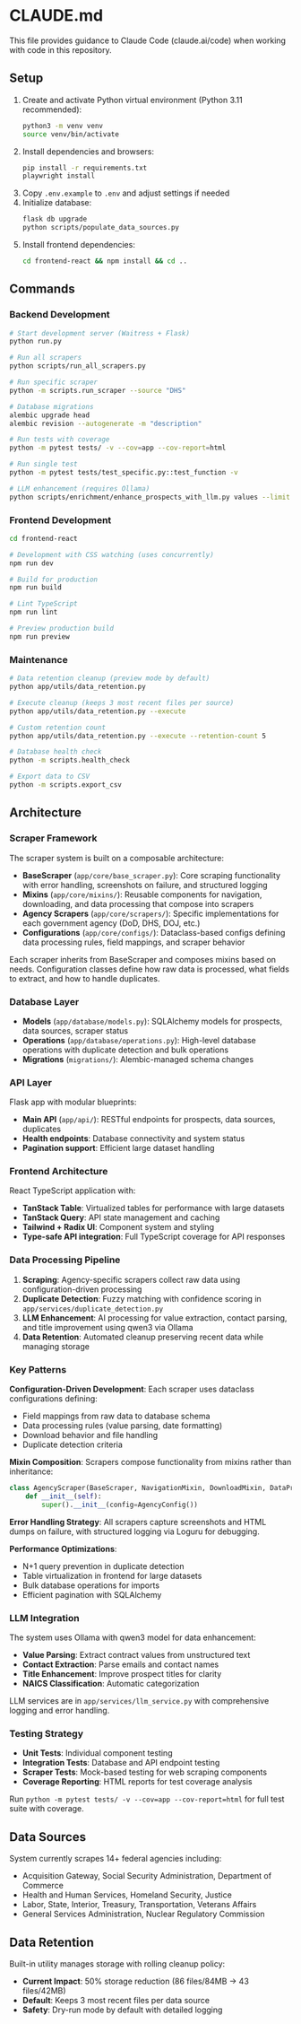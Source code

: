 # CLAUDE.md

This file provides guidance to Claude Code (claude.ai/code) when working with code in this repository.

## Setup

1. Create and activate Python virtual environment (Python 3.11 recommended):
   ```bash
   python3 -m venv venv
   source venv/bin/activate
   ```
2. Install dependencies and browsers:
   ```bash
   pip install -r requirements.txt
   playwright install
   ```
3. Copy `.env.example` to `.env` and adjust settings if needed
4. Initialize database:
   ```bash
   flask db upgrade
   python scripts/populate_data_sources.py
   ```
5. Install frontend dependencies:
   ```bash
   cd frontend-react && npm install && cd ..
   ```

## Commands

### Backend Development
```bash
# Start development server (Waitress + Flask)
python run.py

# Run all scrapers
python scripts/run_all_scrapers.py

# Run specific scraper
python -m scripts.run_scraper --source "DHS"

# Database migrations
alembic upgrade head
alembic revision --autogenerate -m "description"

# Run tests with coverage
python -m pytest tests/ -v --cov=app --cov-report=html

# Run single test
python -m pytest tests/test_specific.py::test_function -v

# LLM enhancement (requires Ollama)
python scripts/enrichment/enhance_prospects_with_llm.py values --limit 100
```

### Frontend Development
```bash
cd frontend-react

# Development with CSS watching (uses concurrently)
npm run dev

# Build for production
npm run build

# Lint TypeScript
npm run lint

# Preview production build
npm run preview
```

### Maintenance
```bash
# Data retention cleanup (preview mode by default)
python app/utils/data_retention.py

# Execute cleanup (keeps 3 most recent files per source)
python app/utils/data_retention.py --execute

# Custom retention count
python app/utils/data_retention.py --execute --retention-count 5

# Database health check
python -m scripts.health_check

# Export data to CSV
python -m scripts.export_csv
```

## Architecture

### Scraper Framework
The scraper system is built on a composable architecture:

- **BaseScraper** (`app/core/base_scraper.py`): Core scraping functionality with error handling, screenshots on failure, and structured logging
- **Mixins** (`app/core/mixins/`): Reusable components for navigation, downloading, and data processing that compose into scrapers
- **Agency Scrapers** (`app/core/scrapers/`): Specific implementations for each government agency (DoD, DHS, DOJ, etc.)
- **Configurations** (`app/core/configs/`): Dataclass-based configs defining data processing rules, field mappings, and scraper behavior

Each scraper inherits from BaseScraper and composes mixins based on needs. Configuration classes define how raw data is processed, what fields to extract, and how to handle duplicates.

### Database Layer
- **Models** (`app/database/models.py`): SQLAlchemy models for prospects, data sources, scraper status
- **Operations** (`app/database/operations.py`): High-level database operations with duplicate detection and bulk operations
- **Migrations** (`migrations/`): Alembic-managed schema changes

### API Layer
Flask app with modular blueprints:
- **Main API** (`app/api/`): RESTful endpoints for prospects, data sources, duplicates
- **Health endpoints**: Database connectivity and system status
- **Pagination support**: Efficient large dataset handling

### Frontend Architecture
React TypeScript application with:
- **TanStack Table**: Virtualized tables for performance with large datasets
- **TanStack Query**: API state management and caching
- **Tailwind + Radix UI**: Component system and styling
- **Type-safe API integration**: Full TypeScript coverage for API responses

### Data Processing Pipeline
1. **Scraping**: Agency-specific scrapers collect raw data using configuration-driven processing
2. **Duplicate Detection**: Fuzzy matching with confidence scoring in `app/services/duplicate_detection.py`
3. **LLM Enhancement**: AI processing for value extraction, contact parsing, and title improvement using qwen3 via Ollama
4. **Data Retention**: Automated cleanup preserving recent data while managing storage

### Key Patterns

**Configuration-Driven Development**: Each scraper uses dataclass configurations defining:
- Field mappings from raw data to database schema
- Data processing rules (value parsing, date formatting)
- Download behavior and file handling
- Duplicate detection criteria

**Mixin Composition**: Scrapers compose functionality from mixins rather than inheritance:
```python
class AgencyScraper(BaseScraper, NavigationMixin, DownloadMixin, DataProcessingMixin):
    def __init__(self):
        super().__init__(config=AgencyConfig())
```

**Error Handling Strategy**: All scrapers capture screenshots and HTML dumps on failure, with structured logging via Loguru for debugging.

**Performance Optimizations**:
- N+1 query prevention in duplicate detection
- Table virtualization in frontend for large datasets  
- Bulk database operations for imports
- Efficient pagination with SQLAlchemy

### LLM Integration
The system uses Ollama with qwen3 model for data enhancement:
- **Value Parsing**: Extract contract values from unstructured text
- **Contact Extraction**: Parse emails and contact names
- **Title Enhancement**: Improve prospect titles for clarity
- **NAICS Classification**: Automatic categorization

LLM services are in `app/services/llm_service.py` with comprehensive logging and error handling.

### Testing Strategy
- **Unit Tests**: Individual component testing
- **Integration Tests**: Database and API endpoint testing
- **Scraper Tests**: Mock-based testing for web scraping components
- **Coverage Reporting**: HTML reports for test coverage analysis

Run `python -m pytest tests/ -v --cov=app --cov-report=html` for full test suite with coverage.

## Data Sources

System currently scrapes 14+ federal agencies including:

- Acquisition Gateway, Social Security Administration, Department of Commerce
- Health and Human Services, Homeland Security, Justice
- Labor, State, Interior, Treasury, Transportation, Veterans Affairs
- General Services Administration, Nuclear Regulatory Commission

## Data Retention

Built-in utility manages storage with rolling cleanup policy:

- **Current Impact**: 50% storage reduction (86 files/84MB → 43 files/42MB)
- **Default**: Keeps 3 most recent files per data source
- **Safety**: Dry-run mode by default with detailed logging